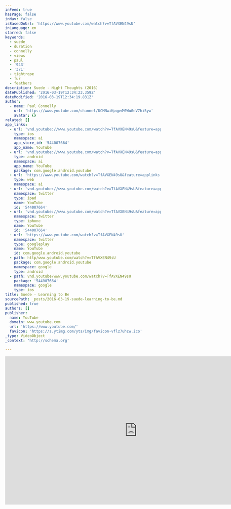 ```yaml
---
inFeed: true
hasPage: false
inNav: false
isBasedOnUrl: 'https://www.youtube.com/watch?v=TfAVXEN49sU'
inLanguage: en
starred: false
keywords:
  - suede
  - duration
  - connelly
  - views
  - paul
  - '943'
  - '371'
  - tightrope
  - fur
  - feathers
description: Suede - Night Thoughts (2016)
datePublished: '2016-03-19T12:34:23.359Z'
dateModified: '2016-03-19T12:34:19.831Z'
author:
  - name: Paul Connelly
    url: 'https://www.youtube.com/channel/UCMNwiKpqpvM0WuGeV7hiSyw'
    avatar: {}
related: []
app_links:
  - url: 'vnd.youtube://www.youtube.com/watch?v=TfAVXEN49sU&feature=applinks'
    type: ios
    namespace: ai
    app_store_id: '544007664'
    app_name: YouTube
  - url: 'vnd.youtube://www.youtube.com/watch?v=TfAVXEN49sU&feature=applinks'
    type: android
    namespace: ai
    app_name: YouTube
    package: com.google.android.youtube
  - url: 'https://www.youtube.com/watch?v=TfAVXEN49sU&feature=applinks'
    type: web
    namespace: ai
  - url: 'vnd.youtube://www.youtube.com/watch?v=TfAVXEN49sU&feature=applinks'
    namespace: twitter
    type: ipad
    name: YouTube
    id: '544007664'
  - url: 'vnd.youtube://www.youtube.com/watch?v=TfAVXEN49sU&feature=applinks'
    namespace: twitter
    type: iphone
    name: YouTube
    id: '544007664'
  - url: 'https://www.youtube.com/watch?v=TfAVXEN49sU'
    namespace: twitter
    type: googleplay
    name: YouTube
    id: com.google.android.youtube
  - path: http/www.youtube.com/watch?v=TfAVXEN49sU
    package: com.google.android.youtube
    namespace: google
    type: android
  - path: vnd.youtube/www.youtube.com/watch?v=TfAVXEN49sU
    package: '544007664'
    namespace: google
    type: ios
title: Suede - Learning to Be
sourcePath: _posts/2016-03-19-suede-learning-to-be.md
published: true
authors: []
publisher:
  name: YouTube
  domain: www.youtube.com
  url: 'https://www.youtube.com/'
  favicon: 'https://s.ytimg.com/yts/img/favicon-vflz7uhzw.ico'
_type: VideoObject
_context: 'http://schema.org'

---
```

<iframe src="https://cdn.embedly.com/widgets/media.html?src=https%3A%2F%2Fwww.youtube.com%2Fembed%2FTfAVXEN49sU%3Ffeature%3Doembed&amp;url=https%3A%2F%2Fwww.youtube.com%2Fwatch%3Fv%3DTfAVXEN49sU&amp;image=https%3A%2F%2Fi.ytimg.com%2Fvi%2FTfAVXEN49sU%2Fhqdefault.jpg&amp;key=b7d04c9b404c499eba89ee7072e1c4f7&amp;type=text%2Fhtml&amp;schema=youtube" width="854" height="480" scrolling="no" frameborder="0" allowfullscreen="allowfullscreen" style=""></iframe>